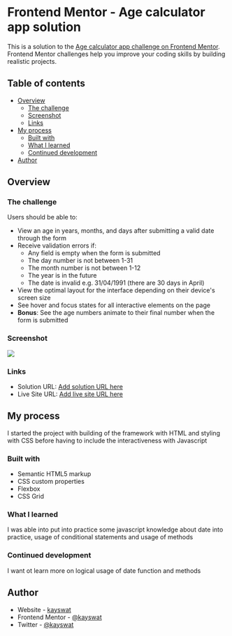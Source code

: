 # Frontend Mentor - Age calculator app solution

This is a solution to the [Age calculator app challenge on Frontend Mentor](https://www.frontendmentor.io/challenges/age-calculator-app-dF9DFFpj-Q). Frontend Mentor challenges help you improve your coding skills by building realistic projects. 

## Table of contents

- [Overview](#overview)
  - [The challenge](#the-challenge)
  - [Screenshot](#screenshot)
  - [Links](#links)
- [My process](#my-process)
  - [Built with](#built-with)
  - [What I learned](#what-i-learned)
  - [Continued development](#continued-development)
- [Author](#author)

## Overview

### The challenge

Users should be able to:

- View an age in years, months, and days after submitting a valid date through the form
- Receive validation errors if:
  - Any field is empty when the form is submitted
  - The day number is not between 1-31
  - The month number is not between 1-12
  - The year is in the future
  - The date is invalid e.g. 31/04/1991 (there are 30 days in April)
- View the optimal layout for the interface depending on their device's screen size
- See hover and focus states for all interactive elements on the page
- **Bonus**: See the age numbers animate to their final number when the form is submitted

### Screenshot

![](age-calculator.PNG)

### Links

- Solution URL: [Add solution URL here](https://github.com/kayswat/age-calculator-app-main)
- Live Site URL: [Add live site URL here](https://your-live-site-url.com)

## My process
I started the project with building of the framework with HTML and styling with CSS before having to include the interactiveness with Javascript

### Built with

- Semantic HTML5 markup
- CSS custom properties
- Flexbox
- CSS Grid

### What I learned
I was able into put into practice some javascript knowledge about date into practice, usage of conditional statements and usage of methods

### Continued development

I want ot learn more on logical usage of date function and methods

## Author

- Website - [kayswat](https://www.https://github.com/kayswat)
- Frontend Mentor - [@kayswat](https://www.frontendmentor.io/profile/kayswat)
- Twitter - [@kayswat](https://www.twitter.com/kayswat)


